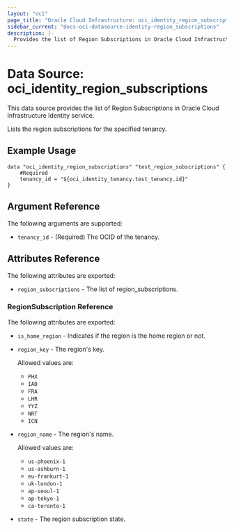```yaml
---
layout: "oci"
page_title: "Oracle Cloud Infrastructure: oci_identity_region_subscriptions"
sidebar_current: "docs-oci-datasource-identity-region_subscriptions"
description: |-
  Provides the list of Region Subscriptions in Oracle Cloud Infrastructure Identity service
---
```


# Data Source: oci_identity_region_subscriptions
This data source provides the list of Region Subscriptions in Oracle Cloud Infrastructure Identity service.

Lists the region subscriptions for the specified tenancy.

## Example Usage

```hcl
data "oci_identity_region_subscriptions" "test_region_subscriptions" {
	#Required
	tenancy_id = "${oci_identity_tenancy.test_tenancy.id}"
}
```

## Argument Reference

The following arguments are supported:

* `tenancy_id` - (Required) The OCID of the tenancy.


## Attributes Reference

The following attributes are exported:

* `region_subscriptions` - The list of region_subscriptions.

### RegionSubscription Reference

The following attributes are exported:

* `is_home_region` - Indicates if the region is the home region or not.
* `region_key` - The region's key.

	Allowed values are:
	* `PHX`
	* `IAD`
	* `FRA`
	* `LHR`
	* `YYZ`
	* `NRT`
	* `ICN` 
* `region_name` - The region's name.

	Allowed values are:
	* `us-phoenix-1`
	* `us-ashburn-1`
	* `eu-frankurt-1`
	* `uk-london-1` 	
	* `ap-seoul-1`
	* `ap-tokyo-1`
	* `ca-toronto-1`
* `state` - The region subscription state.

